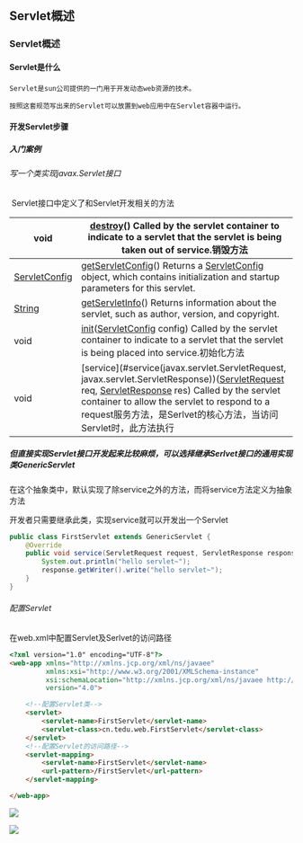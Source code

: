 ## Servlet概述

### Servlet概述

#### 		Servlet是什么

```
Servlet是sun公司提供的一门用于开发动态web资源的技术。

按照这套规范写出来的Servlet可以放置到web应用中在Servlet容器中运行。
```

#### 		开发Servlet步骤

##### 			入门案例

###### 			写一个类实现javax.Servlet接口

​				Servlet接口中定义了和Servlet开发相关的方法

| void                                                         | [destroy](#destroy())()      Called by the servlet container to indicate to a servlet that the servlet is being taken out of service.销毁方法 |
| ------------------------------------------------------------ | ------------------------------------------------------------ |
| [ServletConfig](mk:@MSITStore:D:\teachdoc\java_ee_api_中英文对照版.chm::/javax/servlet/ServletConfig.html) | [getServletConfig](#getServletConfig())()      Returns a [ServletConfig](mk:@MSITStore:D:\teachdoc\java_ee_api_中英文对照版.chm::/javax/servlet/ServletConfig.html) object, which contains initialization and startup parameters for this servlet. |
| [String](http://java.sun.com/j2se/1.5/docs/api/java/lang/String.html) | [getServletInfo](#getServletInfo())()      Returns information about the servlet, such as author, version, and copyright. |
| void                                                         | [init](#init(javax.servlet.ServletConfig))([ServletConfig](mk:@MSITStore:D:\teachdoc\java_ee_api_中英文对照版.chm::/javax/servlet/ServletConfig.html) config)      Called by the servlet container to indicate to a servlet that the servlet is being placed into service.初始化方法 |
| void                                                         | [service](#service(javax.servlet.ServletRequest, javax.servlet.ServletResponse))([ServletRequest](mk:@MSITStore:D:\teachdoc\java_ee_api_中英文对照版.chm::/javax/servlet/ServletRequest.html) req, [ServletResponse](mk:@MSITStore:D:\teachdoc\java_ee_api_中英文对照版.chm::/javax/servlet/ServletResponse.html) res)      Called by the servlet container to allow the servlet to respond to a request服务方法，是Serlvet的核心方法，当访问Servlet时，此方法执行 |

##### 但直接实现Servlet接口开发起来比较麻烦，可以选择继承Serlvet接口的通用实现类GenericServlet

在这个抽象类中，默认实现了除service之外的方法，而将service方法定义为抽象方法

开发者只需要继承此类，实现service就可以开发出一个Servlet

```java
public class FirstServlet extends GenericServlet {
    @Override
    public void service(ServletRequest request, ServletResponse response) throws ServletException, IOException{
        System.out.println("hello servlet~");
        response.getWriter().write("hello servlet~");
    }
}
```

###### 			配置Servlet

在web.xml中配置Servlet及Serlvet的访问路径

```html
<?xml version="1.0" encoding="UTF-8"?>
<web-app xmlns="http://xmlns.jcp.org/xml/ns/javaee"
         xmlns:xsi="http://www.w3.org/2001/XMLSchema-instance"
         xsi:schemaLocation="http://xmlns.jcp.org/xml/ns/javaee http://xmlns.jcp.org/xml/ns/javaee/web-app_4_0.xsd"
         version="4.0">

    <!--配置Servlet类-->
    <servlet>
        <servlet-name>FirstServlet</servlet-name>
        <servlet-class>cn.tedu.web.FirstServlet</servlet-class>
    </servlet>
    <!--配置Servlet的访问路径-->
    <servlet-mapping>
        <servlet-name>FirstServlet</servlet-name>
        <url-pattern>/FirstServlet</url-pattern>
    </servlet-mapping>

</web-app>
```

![](https://gitee.com/Cming852098505/img/raw/master/img/20210222180121.png)

![](https://gitee.com/Cming852098505/img/raw/master/img/20210222181856.png)